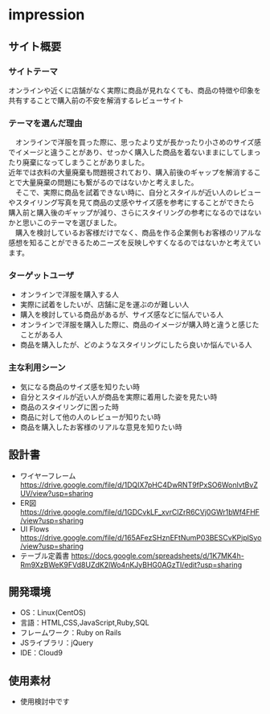 # impression

## サイト概要
### サイトテーマ
オンラインや近くに店舗がなく実際に商品が見れなくても、商品の特徴や印象を共有することで購入前の不安を解消するレビューサイト

### テーマを選んだ理由
　オンラインで洋服を買った際に、思ったより丈が長かったり小さめのサイズ感でイメージと違うことがあり、せっかく購入した商品を着ないままにしてしまったり廃棄になってしまうことがありました。  
近年では衣料の大量廃棄も問題視されており、購入前後のギャップを解消することで大量廃棄の問題にも繋がるのではないかと考えました。  
　そこで、実際に商品を試着できない時に、自分とスタイルが近い人のレビューやスタイリング写真を見て商品の丈感やサイズ感を参考にすることができたら
購入前と購入後のギャップが減り、さらにスタイリングの参考になるのではないかと思いこのテーマを選びました。  
　購入を検討しているお客様だけでなく、商品を作る企業側もお客様のリアルな感想を知ることができるためニーズを反映しやすくなるのではないかと考えています。

### ターゲットユーザ
- オンラインで洋服を購入する人  
- 実際に試着をしたいが、店舗に足を運ぶのが難しい人  
- 購入を検討している商品があるが、サイズ感などに悩んでいる人  
- オンラインで洋服を購入した際に、商品のイメージが購入時と違うと感じたことがある人  
- 商品を購入したが、どのようなスタイリングにしたら良いか悩んでいる人

### 主な利用シーン
- 気になる商品のサイズ感を知りたい時  
- 自分とスタイルが近い人が商品を実際に着用した姿を見たい時  
- 商品のスタイリングに困った時
- 商品に対して他の人のレビューが知りたい時
- 商品を購入したお客様のリアルな意見を知りたい時

## 設計書
- ワイヤーフレーム　https://drive.google.com/file/d/1DQIX7pHC4DwRNT9fPxSO6WonlvtBvZUV/view?usp=sharing
- ER図　https://drive.google.com/file/d/1GDCvkLF_xvrClZrR6CVj0GWr1bWf4FHF/view?usp=sharing
- UI Flows https://drive.google.com/file/d/165AFezSHznEFtNumP03BESCvKPjplSyo/view?usp=sharing
- テーブル定義書 https://docs.google.com/spreadsheets/d/1K7MK4h-Rm9XzBWeK9FVd8UZdK2lWo4nKJyBHG0AGzTI/edit?usp=sharing

## 開発環境
- OS：Linux(CentOS)
- 言語：HTML,CSS,JavaScript,Ruby,SQL
- フレームワーク：Ruby on Rails
- JSライブラリ：jQuery
- IDE：Cloud9

## 使用素材
- 使用検討中です